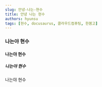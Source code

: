 ```yaml
---
slug: 안녕-나는-현수
title: 안녕 나는 현수
authors: hyunsu
tags: [현수, docusaurus, 클라우드컴퓨팅, 한봄고]
---
```


### 나는야 현수
#### 나는야 현수
##### 나는야 현수
나는야 현수
